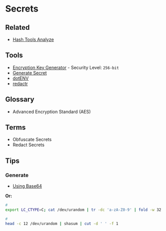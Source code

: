 # Secrets

## Related

- [Hash Tools Analyze](/hash.md#analyze)

## Tools

- [Encryption Key Generator](https://allkeysgenerator.com/Random/Security-Encryption-Key-Generator.aspx) - Security Level: `256-bit`
- [Generate Secret](https://generate-secret.vercel.app/32)
- [dotENV](/dotenv/README.md)
- [redactr](/redactr.md)

## Glossary

- Advanced Encryption Standard (AES)

## Terms

- Obfuscate Secrets
- Redact Secrets

## Tips

### Generate

- [Using Base64](/base64.md#generate-secrets)

**Or:**

```sh
#
export LC_CTYPE=C; cat /dev/urandom | tr -dc 'a-zA-Z0-9' | fold -w 32 | head -n 1

#
head -c 12 /dev/urandom | shasum | cut -d ' ' -f 1
```
